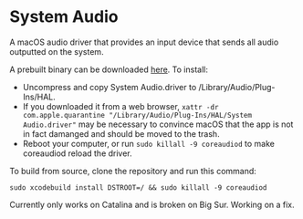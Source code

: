 # System Audio

A macOS audio driver that provides an input device that sends all audio outputted on the system.

A prebuilt binary can be downloaded [here](../../releases/latest). To install:
- Uncompress and copy System Audio.driver to /Library/Audio/Plug-Ins/HAL.
- If you downloaded it from a web browser, `xattr -dr com.apple.quarantine "/Library/Audio/Plug-Ins/HAL/System Audio.driver"` may be necessary to convince macOS that the app is not in fact damanged and should be moved to the trash.
- Reboot your computer, or run `sudo killall -9 coreaudiod` to make coreaudiod reload the driver.

To build from source, clone the repository and run this command:

```
sudo xcodebuild install DSTROOT=/ && sudo killall -9 coreaudiod
```

Currently only works on Catalina and is broken on Big Sur. Working on a fix.

